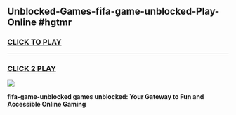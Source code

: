 
## Unblocked-Games-fifa-game-unblocked-Play-Online #hgtmr
<h3>
<a href="https://news.freeplayer.one?title=fifa-game-unblocked&ref=3">CLICK TO PLAY</a></h3>
<hr>

<h3>
<a href="https://news.freeplayer.one?title=fifa-game-unblocked&ref=3">CLICK 2 PLAY</a>
  
</h3>

<a href="https://news.freeplayer.one?title=fifa-game-unblocked&ref=3"><img src="https://clearcache.store/games.png"></a>


**fifa-game-unblocked games unblocked: Your Gateway to Fun and Accessible Online Gaming**
